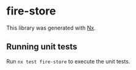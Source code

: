 # fire-store

This library was generated with [Nx](https://nx.dev).

## Running unit tests

Run `nx test fire-store` to execute the unit tests.
